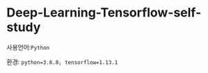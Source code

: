 # Deep-Learning-Tensorflow-self-study

사용언어:```Python```

환경: ```python=3.6.8, tensorflow=1.13.1```
